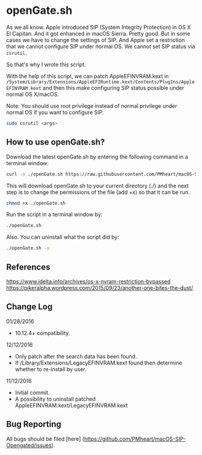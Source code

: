 openGate.sh
============

As we all know. Apple introduced SIP (System Integrity Protection) in OS X El Capitan. And it got enhanced in macOS Sierra. Pretty good. But in some cases we have to change the settings of SIP. And Apple set a restriction that we cannot configure SIP under normal OS. We cannot set SIP status via ```csrutil```.

So that's why I wrote this script.

With the help of this script, we can patch AppleEFINVRAM.kext in ```/System/Library/Extensions/AppleEFIRuntime.kext/Contents/PlugIns/AppleEFINVRAM.kext``` and then this make configuring SIP status possible under normal OS X/macOS.

Note: You should use root privilege instead of normal privilege under normal OS if you want to configure SIP.
``` sh
sudo csrutil <args>
```

How to use openGate.sh?
------------------------
Download the latest openGate.sh by entering the following command in a terminal window:

``` sh
curl -o ./openGate.sh https://raw.githubusercontent.com/PMheart/macOS-SIP-Opengated/master/openGate.sh
```

This will download openGate.sh to your current directory (./) and the next step is to change the permissions of the file (add +x) so that it can be run.

``` sh
chmod +x ./openGate.sh
```

Run the script in a terminal window by:

``` sh
./openGate.sh
```

Also. You can uninstall what the script did by:
``` sh
./openGate.sh -u
```

References
------------
https://www.idelta.info/archives/os-x-nvram-restriction-bypassed
https://pikeralpha.wordpress.com/2015/09/23/another-one-bites-the-dust/

Change Log
----------------
01/28/2016
- 10.12.4+ compatibility.

12/12/2016
- Only patch after the search data has been found.
- If /Library/Extensions/LegacyEFINVRAM.kext found then determine whether to re-install by user.

11/12/2016
- Initial commit.
- A possibility to uninstall patched AppleEFINVRAM.kext/LegacyEFINVRAM.kext


Bug Reporting
---------------
All bugs should be filed [here] (https://github.com/PMheart/macOS-SIP-Opengated/issues).
